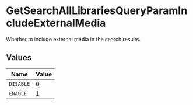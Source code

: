 # GetSearchAllLibrariesQueryParamIncludeExternalMedia

Whether to include external media in the search results.


## Values

| Name      | Value     |
| --------- | --------- |
| `DISABLE` | 0         |
| `ENABLE`  | 1         |